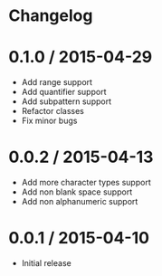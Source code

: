 # Changelog

0.1.0 / 2015-04-29
==================
  * Add range support
  * Add quantifier support
  * Add subpattern support
  * Refactor classes
  * Fix minor bugs

0.0.2 / 2015-04-13
==================

  * Add more character types support
  * Add non blank space support
  * Add non alphanumeric support


0.0.1 / 2015-04-10
==================

  * Initial release
